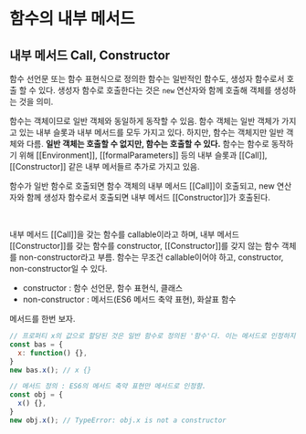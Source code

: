# 함수의 내부 메서드

## 내부 메서드 Call, Constructor

함수 선언문 또는 함수 표현식으로 정의한 함수는 일반적인 함수도, 생성자 함수로서 호출 할 수 있다. 생성자 함수로 호출한다는 것은 `new` 연산자와 함께 호출해 객체를 생성하는 것을 의미.

함수는 객체이므로 일반 객체와 동일하게 동작할 수 있음. 함수 객체는 일반 객체가 가지고 있는 내부 슬롯과 내부 메서드를 모두 가지고 있다. 하지만, 함수는 객체지만 일반 객체와 다름. **일반 객체는 호출할 수 없지만, 함수는 호출할 수 있다.** 함수는 함수로 동작하기 위해 \[[Environment]], \[[formalParameters]] 등의 내부 슬롯과 \[[Call]], \[[Constructor]] 같은 내부 메서들르 추가로 가지고 있음.

함수가 일반 함수로 호출되면 함수 객체의 내부 메서드 \[[Call]]이 호출되고, new 연산자와 함께 생성자 함수로서 호출되면 내부 메서드 \[[Constructor]]가 호출된다.

<br/>

내부 메서드 \[[Call]]을 갖는 함수를 callable이라고 하며, 내부 메서드 \[[Constructor]]를 갖는 함수를 constructor, \[[Constructor]]를 갖지 않는 함수 객체를 non-constructor라고 부름. 함수는 무조건 callable이어야 하고, constructor, non-constructor일 수 있다.

- constructor : 함수 선언문, 함수 표현식, 클래스
- non-constructor : 메서드(ES6 메서드 축약 표현), 화살표 함수

메서드를 한번 보자.

```js
// 프로퍼티 x의 값으로 할당된 것은 일반 함수로 정의된 '함수'다. 이는 메서드로 인정하지 않는다.
const bas = {
  x: function() {},
}
new bas.x(); // x {}

// 메서드 정의 : ES6의 메서드 축약 표현만 메서드로 인정함.
const obj = {
  x() {},
}
new obj.x(); // TypeError: obj.x is not a constructor
```

